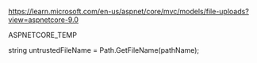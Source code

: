 https://learn.microsoft.com/en-us/aspnet/core/mvc/models/file-uploads?view=aspnetcore-9.0

ASPNETCORE_TEMP

string untrustedFileName = Path.GetFileName(pathName);